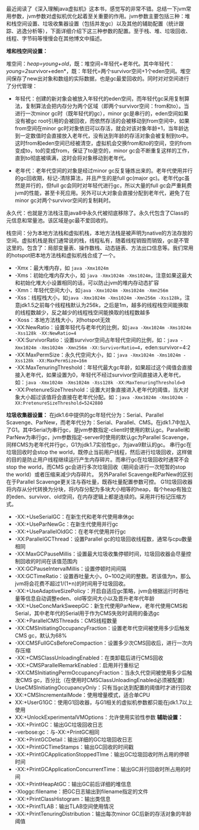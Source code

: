 最近阅读了《深入理解java虚拟机》这本书，感觉写的非常不错。总结一下jvm常用参数，jvm参数对虚拟机优化起着至关重要的作用。jvm参数主要包括三种：堆和栈空间设置、垃圾收集器设置（包括并发gc）以及其他的辅助配置（统计跟踪、逃逸分析等），下面详细介绍下这三种参数的配置。至于栈、堆、垃圾回收、线程、字节码等慢慢会在其他博文中描述。

**堆和栈空间设置：**

堆空间：*heap=young+old*，既：堆空间=年轻代+老年代。其中年轻代：*young=2*survivor+eden*，既：年轻代=两个survivor空间+1个eden空间。堆空间保存了new出对象和数组的实际数据，也是gc最爱回收的。同时对对空间进行了分代管理：
	
 - 年轻代：创建的新对象会被放入年轻代的eden空间，而年轻代gc采用复制算法，复制算法会把内存分为两个区域（即两个survivor空间：from和to）。当进行一次minor gc时（既年轻代的gc），minor gc是串行的，eden空间如果没有被gc root引用的会被回收，而依然存活的会被移动到from空间中，如果from空间在minor gc时对象依旧可以存活，就会对该对象年龄+1，当年龄达到一定数值时会直接放入老年代，没有达到年龄的存活对象会被复制到to中。这时from和eden空间已经被清空，虚拟机会交换from和to的空间，空的from变成to，to的变成from，保证了to是空的，minor gc会不断重复这样的工作，直到to彻底被填满，这时会将对象移动到老年代。
	 
 - 老年代：老年代空间的对象是经过minor gc反复锤炼出来的。老年代使用并行的gc回收期，标记-清除算法，并且产生的是full gc(major gc)。老年代gc虽然是并行的，但full gc会同时对年轻代进行gc，所以大量的full gc会严重耗费jvm的性能，甚至卡死应用。另外可以大对象会直接分配到老年代，避免了在minor gc对两个survivor空间的复制耗时。

永久代：也就是方法栈注意java8中永久代被彻底移除了。永久代包含了Class的元信息和常量池。该区域是gc最不爱回收的。

栈空间：分为本地方法栈和虚拟机栈，本地方法栈是被声明为native的方法存放的空间。虚拟机栈是我们通常说的栈，线程私有，随着线程销毁而销毁，gc是不管这里的。包含了：局部变量表、操作数栈、动态链表、方法出口信息等。我们常用的hotspot把本地方法栈和虚拟机栈合成了一个。

 - -Xmx：最大堆内存，如 `java -Xmx1024m`
 - -Xms：初始化堆内存大小，如 `java -Xmx1024m -Xms1024m`，注意如果这最大和初始化堆大小设置相同的话，可以防止jvm的堆内存动态扩容
 - -Xmn：年轻代空间大小，如`java -Xmx1024m -Xms1024m -Xmn256m`
 - -Xss：线程栈大小，如`java -Xmx1024m -Xms1024m -Xmn256m -Xss128k`，注意jdk1.5之前每个线程栈默认为256k，之后是1m，越多的线程栈空间能换取的线程数越少，反之越少的线程栈空间能换取的线程数越多
 - -Xoss：本地方法栈大小，对hotspot无效
 - -XX:NewRatio：设置年轻代与老年代的比例，如`java -Xmx1024m -Xms1024m -Xss128k -XX:NewRatio=4`
 - -XX:SurvivorRatio：设置survivor空间占年轻代空间的比例，如：`java -Xmx1024m -Xms1024m -Xmn256m -XX:SurvivorRatio=4`，eden:survivor=4:2
 - -XX:MaxPermSize：永久代空间大小，如：`java -Xmx1024m -Xms1024m -Xss128k -XX:MaxPermSize=16m`
 - -XX:MaxTenuringThreshold：年轻代最大gc年龄，如果超过这个阈值会直接接入老年代，如果设置为0，年轻代不经过survivor空间直接进入老年代，如：`java -Xmx1024m -Xms1024m -Xss128k -XX:MaxTenuringThreshold=0`
 - -XX:PretenureSizeThreshold：设置大对象直接进入老年代的阈值，当大对象大小超过该值将会直接在老年代分配。如：`java -Xmx1024m -Xms1024m -XX:PretenureSizeThreshold=5242880 `

**垃圾收集器设置：**
在jdk1.6中提供的gc年轻代分为：Serial、Parallel Scavenge、ParNew，而老年代分为：Serial、Parallel、CMS。在jdk1.7中加入了G1。其中Serial为串行gc，是jvm参数指定-client时使用的默认gc。Parallel和ParNew为串行gc，jvm参数指定-server时使用的默认gc为Parallel Scavenge，同样CMS为老年代并行gc，G1为jdk1.7实验性gc，为java9默认的gc。
串行gc在垃圾回收时会stop the world，既停止当前用户线程，然后进行垃圾回收，这样做的目的是防止用户线程继续运行产生内存碎片。而串行gc在垃圾回收时通常不会stop the world，而CMS gc会进行多次垃圾回收（期间会进行一次短暂的stop the world）或者压缩来减少内存碎片。
另外Parallel Scavenge和ParNew的区别在于Parallel Scavenge更关注与吞吐量，既吞吐量配置参数可控。
G1垃圾回收器将内存从分代转换为分块，将内存分配为多块大小相等的heap，每个heap有独立的eden、survivor、old空间，在内存逻辑上都是连续的。采用并行标记压缩方式。

 - -XX:+UseSerialGC：在新生代和老年代使用串休gc
 - -XX:+UseParNewGc：在新生代使用并行gc
 - -XX:+UseParallelOldGC：在老年代使用并行gc
 - -XX:ParallelGCThread：设置Parallel gc的垃圾回收线程数，通常与cpu数量相同
 - -XX:MaxGCPauseMillis：设置最大垃圾收集停顿时间，垃圾回收器会尽量控制回收的时间在该值范围内
 - -XX:GCPauseIntervalMillis：设置停顿时间间隔
 - -XX:GCTimeRatio：设置吞吐量大小，0~100之间的整数。若该值为n，那么jvm将会花费不超过1/(1+n)的时间用于垃圾回收。
 - -XX:+UseAdaptiveSizePolicy：开启自适应gc策略，jvm会根据运行时吞吐量等信息自动调整eden、old等空间大小以及晋升老年代年龄
 - -XX:+UseConcMarkSweepGC：新生代使用ParNew，老年代使用CMS和Serial，其中老年代的Serial用于作为CMS失败时调用的备选gc
 - -XX:+ParallelCMSThreads：CMS线程数量
 - -XX:CMSInitiatingOccupancyFraction：设置老年代空间被使用多少后触发CMS gc，默认为68%
 - -XX:CMSFullGCsBeforeCompaction：设置多少次CMS回收后，进行一次内存压缩
 - -XX:+CMSClassUnloadingEnabled：在类卸载后进行CMS回收
 - -XX:+CMSParallelRemarkEnabled：启用并行重标记
 - -XX:CMSInitiatingPermOccupancyFraction：当永久代空间被使用多少后触发CMS gc，百分比（在使用时CMSClassUnloadingEnabled必须被配置）
 - UseCMSInitiatingOccupancyOnly：只有当gc达到配置的阈值时才进行回收
 - XX:+CMSIncrementalMode：使用增量模式，适合单CPU
 - XX:+UserG1GC：使用G1回收器，与G1相关的虚拟机参数都只能在jdk1.7以上使用 
 - XX:+UnlockExperimentalVMOptions：允许使用实验性参数
**辅助设置：**
 - -XX:+PrintGC：输出GC垃圾回收日志
 - -verbose:gc：与-XX:+PrintGC相同
 - -XX:+PrintGCDetail：输出详细的GC垃圾回收日志
 - -XX:+PrintGCTimeStamps：输出GC回收的时间戳
 - -XX:+PrintGCApplicationStoppedTIme：输出GC垃圾回收时所占用的停顿时间
 - -XX:+PrintGCApplicationConcurrentTime：输出GC并行回收时所占用的时间
 - -XX:+PrintHeapAtGC：输出GC前后详细的堆信息
 - -Xloggc:filename：把GC日志输出到filename指定的文件
 - -XX:+PrintClassHistogram：输出类信息
 - -XX:+PrintTLAB：输出TLAB空间使用情况
 - -XX:+PrintTenuringDistribution：输出每次minor GC后新的存活对象的年龄阈值